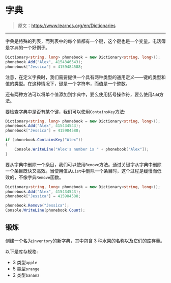 # 字典

> 原文：<https://www.learncs.org/en/Dictionaries>

* * *

字典是特殊的列表，而列表中的每个值都有一个键，这个键也是一个变量。电话簿是字典的一个好例子。

```cs
Dictionary<string, long> phonebook = new Dictionary<string, long>();
phonebook.Add("Alex", 4154346543);
phonebook["Jessica"] = 4159484588; 
```

注意，在定义字典时，我们需要提供一个具有两种类型的通用定义——键的类型和值的类型。在这种情况下，键是一个字符串，而值是一个整数。

还有两种方法可以将单个值添加到字典中，要么使用括号操作符，要么使用`Add`方法。

要检查字典中是否有某个键，我们可以使用`ContainsKey`方法:

```cs
Dictionary<string, long> phonebook = new Dictionary<string, long>();
phonebook.Add("Alex", 415434543);
phonebook["Jessica"] = 415984588;

if (phonebook.ContainsKey("Alex"))
{
    Console.WriteLine("Alex's number is " + phonebook["Alex"]);
} 
```

要从字典中删除一个条目，我们可以使用`Remove`方法。通过关键字从字典中删除一个条目既快又高效。当使用值从`List`中删除一个条目时，这个过程是缓慢而低效的，不像字典`Remove`函数。

```cs
Dictionary<string, long> phonebook = new Dictionary<string, long>();
phonebook.Add("Alex", 415434543);
phonebook["Jessica"] = 415984588;

phonebook.Remove("Jessica");
Console.WriteLine(phonebook.Count); 
```

## 锻炼

创建一个名为`inventory`的新字典，其中包含 3 种水果的名称以及它们的库存量。

以下是库存规格:

*   3 类型`apple`
*   5 类型`orange`
*   2 类型`banana`